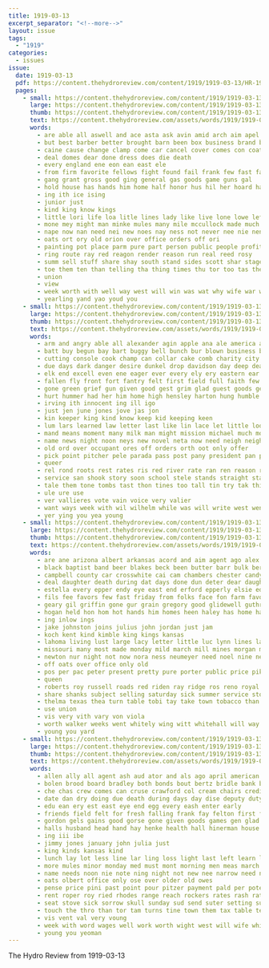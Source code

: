 ```yaml
---
title: 1919-03-13
excerpt_separator: "<!--more-->"
layout: issue
tags:
  - "1919"
categories:
  - issues
issue:
  date: 1919-03-13
  pdf: https://content.thehydroreview.com/content/1919/1919-03-13/HR-1919-03-13.pdf
  pages:
    - small: https://content.thehydroreview.com/content/1919/1919-03-13/small/HR-1919-03-13-01.jpg
      large: https://content.thehydroreview.com/content/1919/1919-03-13/large/HR-1919-03-13-01.jpg
      thumb: https://content.thehydroreview.com/content/1919/1919-03-13/thumbnails/HR-1919-03-13-01.jpg
      text: https://content.thehydroreview.com/assets/words/1919/1919-03-13/HR-1919-03-13-01.txt
      words:
        - are able all aswell and ace asta ask avin amid arch aim apel acres ast acre aba age alden arm
        - but best barber better brought barn been box business brand both busi bernas balance boy banks back big banker bank bunch
        - caine cause change clamp come car cancel cover comes con coats cherry came cot council can
        - deal domes dear done dress does die death
        - every england ene eon ean east ele
        - from firm favorite fellows fight found fail frank few fast farmer fer fellow for free fair foree favor fought farm fingers friends
        - gang grant gross good ging general gas goods game guns gal
        - hold house has hands him home half honor hus hil her hoard handle had haine hand hen haye herd hydro harmony
        - ing ith ice ising
        - junior just
        - kind king know kings
        - little lori life loa litle lines lady like live lone lowe left last line long leaks ley ling lave
        - mone mey might man minke mules many mile mccullock made much miles men most may mall mia mean march more must
        - nape now nan need nei new noes nay ness not never nee nie nen nein nations noon ning
        - oats ort ory old orion over office orders off ori
        - painting pot place parm pure part person public people profit push per paper peace patron price past
        - ring route ray red reagon render reason run real reed rosy
        - summ sell stuff share shay south stand sides scott shar stage smell styles sat ser suits speak sua stock son shi silks said service see self stick sale scram school show som stamp sow
        - toe them ten than telling tha thing times thu tor too tas then tam the town take
        - union
        - view
        - week worth with well way west will win was wat why wife war wells work want wheat while weeks worthy
        - yearling yand yao youd you
    - small: https://content.thehydroreview.com/content/1919/1919-03-13/small/HR-1919-03-13-02.jpg
      large: https://content.thehydroreview.com/content/1919/1919-03-13/large/HR-1919-03-13-02.jpg
      thumb: https://content.thehydroreview.com/content/1919/1919-03-13/thumbnails/HR-1919-03-13-02.jpg
      text: https://content.thehydroreview.com/assets/words/1919/1919-03-13/HR-1919-03-13-02.txt
      words:
        - arm and angry able all alexander agin apple ana ale america ain army amer amos abraham are alway atter adams ally
        - batt buy begun bay bart buggy bell bunch bur blown business bund back began bos bou brown boys big bis book better ber beare bridge berg been books bill baynes barn boy best bee boots bow bas blow but bacheller beat barber bec
        - cutting console cook champ can collar cake comb charity city call church case care cost cane chair chu close comfort course cannon cross company cant charlie cheese con crear channels come came cause chale
        - due days dark danger desire dunkel drop davidson day deep deal damper date dry dear deel dunk dunkelberg done dress down denis death die drow dinner driver
        - elk end excell even ene eager ever every ely ery eastern ear ens
        - fallen fly front fort fantry felt first field full faith few fellow friends friend fore fake franks farm found fight fran fire foe fon france for fell fea fortune fig face from fare folly faithful fulle french frank free
        - gone green grief gun given good gest grim glad guest goods german gilbert grimshaw guess gray going gentle getting grave goes gave ger gannon gust goin gross gain grew
        - hurt hummer had her him home high hensley harton hung humble han hydro hacket hudson halo hair henry hinton human hence hand hill hed hundred hie haen how horse honor held hour hes head hope house hall hone hills hen hands hub hard hag has honey heard
        - irving ith innocent ing ill igo
        - just jen june jones jove jas jon
        - kin keeper king kind know keep kid keeping keen
        - lum lars learned law letter last like lin lace let little look lon lust les large lett line low light lot lender losing lahoma life land left love liberty learn
        - mand means moment many milk man might mission michael much more march moat monia may mayor monday meal merry mus morning members miss men maybe money most made mouse
        - name news night noon neys new novel neta now need neigh neighbors near nate north nine nigro ning not never nose
        - old ord over occupant ores off orders orth oot only offer
        - pick point pitcher pele parada pass post pany president pan pont place paris pleasure per precious past push plain poor power peabody pretty pot pert part price punch pares pay profit peck plate plowman people phe
        - queer
        - rel rond roots rest rates ris red river rate ran ren reason rose record ruth remark route rather roads ruddy
        - service san shook story soon school stele stands straight stage state star sion sai sup sor strange supper souvenir seen sad south saw shall shoulders sur sickle side sick small shaw sil stock she station speak study start stone sally son sales second set sea save shown shorty ship sip sees say siri still sat see season sinning stove shull silas senator sir sell said send
        - tale them tone tombs tast thon tines too tall tin try tak thi thad toe times thut toward tell thing tomb town table top ten trip than take taylor the ties taken talk then thick tree toll
        - ule ure use
        - ver vallieres vote vain voice very valier
        - want ways week with wil wilhelm while was will write west went work whip wal walk wai wills wood war won welfare waggoner willie word win wars way why woods wind words wright wish well welles wait
        - yer ying you yea young
    - small: https://content.thehydroreview.com/content/1919/1919-03-13/small/HR-1919-03-13-03.jpg
      large: https://content.thehydroreview.com/content/1919/1919-03-13/large/HR-1919-03-13-03.jpg
      thumb: https://content.thehydroreview.com/content/1919/1919-03-13/thumbnails/HR-1919-03-13-03.jpg
      text: https://content.thehydroreview.com/assets/words/1919/1919-03-13/HR-1919-03-13-03.txt
      words:
        - are ane arizona albert arkansas acord and aim agent ago alex ash addison able art appleman atkinson
        - black baptist band beer blakes beck been butter barr bulk bertha blanche blackwell bros brabant but buff bible bethe busi baby best bowels bluebird bethel brands bath bell barber bleakley back bates business bird bulls buy blaine brother
        - campbell county car crosswhite cai cam chambers chester candy clyde conn cleo care come clara cash calico cordial carney cope cockerel clinton city call church corn chy clifford croswhite choice christian cold cha cannon came chet cast calvin
        - deal daughter death during dat days done dun deter dear daugherty dale duke damp daily day dor duley
        - estella every epper endy eye east end erford epperly elsie eddie earl elmy eakin ens
        - fils fee favors few fast friday from folks face fon farm favour fisher filling fitzpatrick first ferguson ford flash friends fall for
        - geary gil griffin gone gur grain gregory good glidewell guthrie garden gloster going
        - hogan held hon hom hot hands him homes heen haley has home handle hart her had hydro health henke helen hollis
        - ing inlow ings
        - jake johnston joins julius john jordan just jam
        - koch kent kind kimble king kings kansas
        - lahoma living lust large lacy letter little luc lynn lines laundry life lea lay litts lake like last look leghorn left lis lad larger lady learn lloyd list
        - missouri many most made monday mild march mill mines morgan morning magnolia market milo monarch merit miller mary martin money men model murray mens miss medic marlin maisie master million mis
        - newton nur night not now nora ness neumeyer need noel nine new neat nia notice near nose nice
        - off oats over office only old
        - pos per pac peter present pretty pure porter public price pike pipe point phillips pleasant palo paden people past part place pay patron paul phe pickle
        - queen
        - roberts roy russell roads red riden ray ridge ros reno royal rell rain roan rock rosedale ruth ryans rent
        - share shanks subject selling saturday sick summer service store scott small sal stray save school six seeds scot soh spring shiver schmidt south stark snow son strong say sons special springs setting storm shirts sneeze sever short spencer see seas shi simmons start season standard she stores sale staples sunday seems
        - thelma texas thea turn table tobi tay take town tobacco than thon the them tice thirsk top tow taken talkington tom tha terrell try ties tie thy taylor treat thomas
        - use union
        - vis very vith vary von viola
        - worth walker weeks went whitely wing witt whitehall will way williams win weight weatherford wil whiteley wise while woods with wind was week wilt want west world work wheat wife walter wilson
        - young you yard
    - small: https://content.thehydroreview.com/content/1919/1919-03-13/small/HR-1919-03-13-04.jpg
      large: https://content.thehydroreview.com/content/1919/1919-03-13/large/HR-1919-03-13-04.jpg
      thumb: https://content.thehydroreview.com/content/1919/1919-03-13/thumbnails/HR-1919-03-13-04.jpg
      text: https://content.thehydroreview.com/assets/words/1919/1919-03-13/HR-1919-03-13-04.txt
      words:
        - allen ally all agent ash aud ator and als ago april american ald asi acres alvera army albert are arr
        - bolen brood board bradley both bonds bout bertz bridle bank bree beno born baptist best ber blood blanks bull big bay buck but business brother bill
        - che chas crew comes can cruse crawford col cream chairs credit cattle canyon city course check con come cake company cedar clyde curnutt cam clerk corn case
        - date dan dry doing due death during days day dise deputy duty does dakota
        - edu ean ery est east eye end egg every eash enter early
        - friends field felt for fresh falling frank fay felton first file from free friday fow foreman folks force france few farm
        - gordon gels gains good gorse gone given goods games gen glad gross galla ground
        - halls husband head hand hay henke health hall hinerman house had harness honorable how har hope home hart has harrow hubert hatfield hydro ham heads him hest
        - ing iii ibe
        - jimmy jones january john julia just
        - king kinds kansas kind
        - lunch lay lot less line lar ling loss light last left learn lighter lose loo living law lawrence
        - more mules minor monday med must mont morning men meas march miles murray mule much man many miss may made
        - name needs noon nie note ning night not new nee narrow need north
        - oats olbert office only ose over older old owes
        - pense price pini past point pour pitzer payment pald per poter paul pope partner perfect prince pull pait person public prise poage people pipe phyllis
        - rent roper roy ried rhodes range reach rockers rates rash rate res rute
        - seat stove sick sorrow skull sunday sud send suter setting sur south set say soon sales son snow ship sale stand share size service sah see special school show styles standard store sus such self springs shi sinn scott saturday
        - touch the thro than tor tam turns tine town them tax table texas
        - vis vent val very voung
        - week with word wages well work worth wight west will wife whip while was walt
        - young you yeoman
---
```


The Hydro Review from 1919-03-13

<!--more-->

